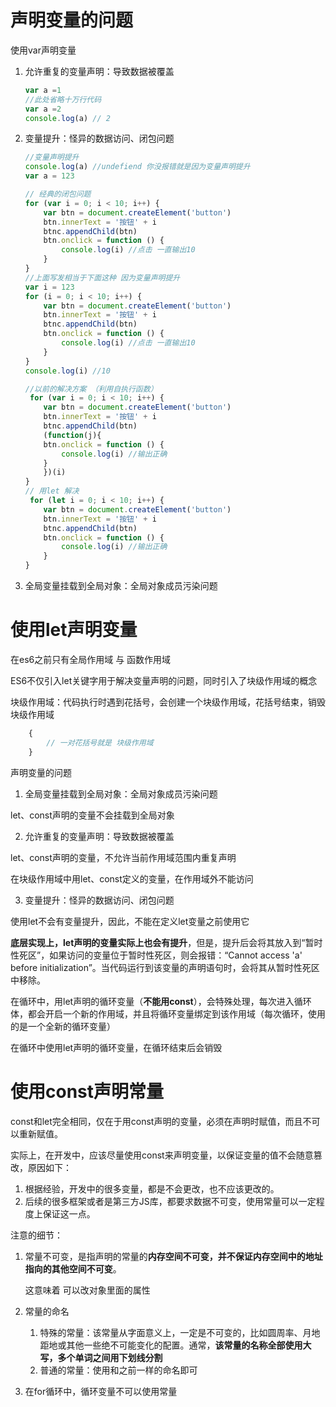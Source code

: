 #
# 声明变量的问题

使用var声明变量

1. 允许重复的变量声明：导致数据被覆盖

    ```js
    var a =1
    //此处省略十万行代码
    var a =2
    console.log(a) // 2 
    ```

2. 变量提升：怪异的数据访问、闭包问题

    ```js
    //变量声明提升
    console.log(a) //undefiend 你没报错就是因为变量声明提升
    var a = 123

    // 经典的闭包问题
    for (var i = 0; i < 10; i++) {
        var btn = document.createElement('button')
        btn.innerText = '按钮' + i
        btnc.appendChild(btn)
        btn.onclick = function () {
            console.log(i) //点击 一直输出10
        }
    }
    //上面写发相当于下面这种 因为变量声明提升
    var i = 123  
    for (i = 0; i < 10; i++) {
        var btn = document.createElement('button')
        btn.innerText = '按钮' + i
        btnc.appendChild(btn)
        btn.onclick = function () {
            console.log(i) //点击 一直输出10
        }
    }
    console.log(i) //10

    //以前的解决方案 （利用自执行函数）
     for (var i = 0; i < 10; i++) {
        var btn = document.createElement('button')
        btn.innerText = '按钮' + i
        btnc.appendChild(btn)
        (function(j){
        btn.onclick = function () {
            console.log(i) //输出正确
        }
        })(i)
    }
    // 用let 解决
     for (let i = 0; i < 10; i++) {
        var btn = document.createElement('button')
        btn.innerText = '按钮' + i
        btnc.appendChild(btn)
        btn.onclick = function () {
            console.log(i) //输出正确
        }
    }
    ```

3. 全局变量挂载到全局对象：全局对象成员污染问题

# 使用let声明变量

在es6之前只有全局作用域 与 函数作用域

ES6不仅引入let关键字用于解决变量声明的问题，同时引入了块级作用域的概念 

块级作用域：代码执行时遇到花括号，会创建一个块级作用域，花括号结束，销毁块级作用域

```js
    {
        // 一对花括号就是 块级作用域
    }
```

声明变量的问题

1. 全局变量挂载到全局对象：全局对象成员污染问题

let、const声明的变量不会挂载到全局对象

2. 允许重复的变量声明：导致数据被覆盖

let、const声明的变量，不允许当前作用域范围内重复声明

在块级作用域中用let、const定义的变量，在作用域外不能访问

3. 变量提升：怪异的数据访问、闭包问题

使用let不会有变量提升，因此，不能在定义let变量之前使用它

**底层实现上，let声明的变量实际上也会有提升**，但是，提升后会将其放入到“暂时性死区”，如果访问的变量位于暂时性死区，则会报错：“Cannot access 'a' before initialization”。当代码运行到该变量的声明语句时，会将其从暂时性死区中移除。

在循环中，用let声明的循环变量（**不能用const**），会特殊处理，每次进入循环体，都会开启一个新的作用域，并且将循环变量绑定到该作用域（每次循环，使用的是一个全新的循环变量）

在循环中使用let声明的循环变量，在循环结束后会销毁

# 使用const声明常量

const和let完全相同，仅在于用const声明的变量，必须在声明时赋值，而且不可以重新赋值。

实际上，在开发中，应该尽量使用const来声明变量，以保证变量的值不会随意篡改，原因如下：

1. 根据经验，开发中的很多变量，都是不会更改，也不应该更改的。
2. 后续的很多框架或者是第三方JS库，都要求数据不可变，使用常量可以一定程度上保证这一点。

注意的细节：

1. 常量不可变，是指声明的常量的**内存空间不可变，并不保证内存空间中的地址指向的其他空间不可变**。
    
    这意味着 可以改对象里面的属性

2. 常量的命名
   1. 特殊的常量：该常量从字面意义上，一定是不可变的，比如圆周率、月地距地或其他一些绝不可能变化的配置。通常，**该常量的名称全部使用大写，多个单词之间用下划线分割**
   2. 普通的常量：使用和之前一样的命名即可

3. 在for循环中，循环变量不可以使用常量


